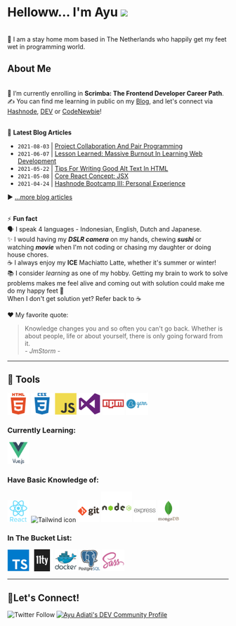 # Helloww... I'm Ayu <img src="https://raw.githubusercontent.com/MartinHeinz/MartinHeinz/master/wave.gif" width="40px">

<br>:raising_hand: I am a stay home mom based in The Netherlands who happily get my feet wet in programming world.

## About Me
<br>🌱 I’m currently enrolling in **Scrimba: The Frontend Developer Career Path**.
<br> ✍ You can find me learning in public on my [Blog](https://adiati.com/), and let's connect via [Hashnode](https://hashnode.com/@ayuadiati), [DEV](https://dev.to/adiatiayu) or [CodeNewbie](https://community.codenewbie.org/adiatiayu)!

<br>📰 **Latest Blog Articles**

<!-- BLOG-POST-LIST:START -->
- `2021-08-03` | [Project Collaboration And Pair Programming](https://adiati.com/project-collaboration-and-pair-programming)  
- `2021-06-07` | [Lesson Learned: Massive Burnout In Learning Web Development](https://adiati.com/lesson-learned-massive-burnout-in-learning-web-development)  
- `2021-05-22` | [Tips For Writing Good Alt Text In HTML](https://adiati.com/tips-for-writing-good-alt-text-in-html)  
- `2021-05-08` | [Core React Concept: JSX](https://adiati.com/core-react-concept-jsx)  
- `2021-04-24` | [Hashnode Bootcamp III: Personal Experience](https://adiati.com/hashnode-bootcamp-iii-personal-experience)  

<!-- BLOG-POST-LIST:END -->

▶ [...more blog articles](https://adiati.com)


<br>⚡ **Fun fact**
<br>🗣 I speak 4 languages - Indonesian, English, Dutch and Japanese.
<br>:sparkles: I would having my ***DSLR camera*** on my hands, chewing ***sushi*** or watching ***movie*** when I'm not coding or chasing my daughter or doing house chores.
<br>☕ I always enjoy my **ICE** Machiatto Latte, whether it's summer or winter!
<br>📚 I consider *learning* as one of my hobby. Getting my brain to work to solve problems makes me feel alive and coming out with solution could make me do my happy feet :penguin:
<br>When I don't get solution yet? Refer back to ☕

❤ My favorite quote:
> Knowledge changes you and so often you can't go back.
> Whether is about people, life or about yourself, there is only going forward from it.
<br><em>- JmStorm -</em>

---

## :hammer: Tools

<img src="https://github.com/devicons/devicon/blob/master/icons/html5/html5-plain-wordmark.svg" alt="HTML icon" width="50" height="50"> <img src="https://github.com/devicons/devicon/blob/master/icons/css3/css3-plain-wordmark.svg" alt="CSS icon" width="50" height="50"> <img src="https://github.com/devicons/devicon/blob/master/icons/javascript/javascript-original.svg" alt="JS icon" width="50" height="50"> <img src="https://github.com/devicons/devicon/blob/master/icons/visualstudio/visualstudio-plain.svg" alt="Visual Studio icon" width="50" height="50"> <img src="https://github.com/devicons/devicon/blob/master/icons/npm/npm-original-wordmark.svg" alt="NPM icon" width="50" height="50"> <img src="https://github.com/devicons/devicon/blob/master/icons/yarn/yarn-original-wordmark.svg" alt="Yarn icon" width="50" height="50">

### Currently Learning:
<img src="https://github.com/devicons/devicon/blob/master/icons/vuejs/vuejs-original-wordmark.svg" alt="Vue icon" width="50" height="50"> 

### Have Basic Knowledge of:
<img src="https://github.com/devicons/devicon/blob/master/icons/react/react-original-wordmark.svg" alt="React icon" width="50" height="50"> <img src="https://www.vectorlogo.zone/logos/tailwindcss/tailwindcss-icon.svg" alt="Tailwind icon" width="50" height="50"> <img src="https://github.com/devicons/devicon/blob/master/icons/git/git-original-wordmark.svg" alt="Git icon" width="50" height="50"> <img src="https://github.com/devicons/devicon/blob/master/icons/nodejs/nodejs-original-wordmark.svg" alt="NodeJS icon" width="70" height="70"> <img src="https://github.com/devicons/devicon/blob/master/icons/express/express-original-wordmark.svg" alt="Express icon" width="50" height="50"> <img src="https://github.com/devicons/devicon/blob/master/icons/mongodb/mongodb-original-wordmark.svg" alt="MongoDB icon" width="50" height="50"> 

### In The Bucket List:
<img src="https://github.com/devicons/devicon/blob/master/icons/typescript/typescript-original.svg" alt="Typescript icon" width="50" height="50"> <img src="https://github.com/devicons/devicon/blob/master/icons/eleventy/eleventy-original.svg" alt="Eleventy icon" width="50" height="50"> <img src="https://github.com/devicons/devicon/blob/master/icons/docker/docker-original-wordmark.svg" alt="Docker icon" width="50" height="50"> <img src="https://github.com/devicons/devicon/blob/master/icons/postgresql/postgresql-original-wordmark.svg" alt="PostgresQL icon" width="50" height="50"> <img src="https://github.com/devicons/devicon/blob/master/icons/sass/sass-original.svg" alt="Sass icon" width="50" height="50"> 

---

## 🤝Let's Connect!

![Twitter Follow](https://img.shields.io/twitter/follow/AdiatiAyu?color=%23FF7308&label=Let%27s%20connect%20on%20Twitter%21%20&style=for-the-badge) <a href="https://dev.to/adiatiayu">
  <img src="https://d2fltix0v2e0sb.cloudfront.net/dev-badge.svg" alt="Ayu Adiati's DEV Community Profile" height="40" width="40">
</a>



